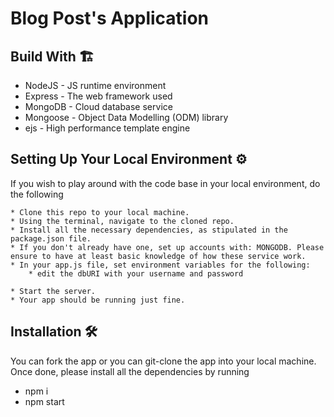 # Blog Post's Application

## Build With 🏗️

- NodeJS - JS runtime environment
- Express - The web framework used
- MongoDB - Cloud database service
- Mongoose - Object Data Modelling (ODM) library
- ejs - High performance template engine

## Setting Up Your Local Environment ⚙️

If you wish to play around with the code base in your local environment, do the following

```
* Clone this repo to your local machine.
* Using the terminal, navigate to the cloned repo.
* Install all the necessary dependencies, as stipulated in the package.json file.
* If you don't already have one, set up accounts with: MONGODB. Please ensure to have at least basic knowledge of how these service work.
* In your app.js file, set environment variables for the following:
    * edit the dbURI with your username and password

* Start the server.
* Your app should be running just fine.
```

## Installation 🛠️

You can fork the app or you can git-clone the app into your local machine. Once done, please install all the
dependencies by running

- npm i
- npm start
